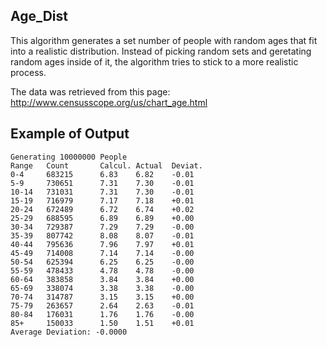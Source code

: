 ## Age_Dist

This algorithm generates a set number of people with random ages that fit into a realistic distribution.
Instead of picking random sets and geretating random ages inside of it, the algorithm tries to stick
to a more realistic process.

The data was retrieved from this page: http://www.censusscope.org/us/chart_age.html

## Example of Output

```
Generating 10000000 People
Range	Count		Calcul.	Actual	Deviat.
0-4		683215		6.83	6.82	-0.01
5-9		730651		7.31	7.30	-0.01
10-14	731031		7.31	7.30	-0.01
15-19	716979		7.17	7.18	+0.01
20-24	672489		6.72	6.74	+0.02
25-29	688595		6.89	6.89	+0.00
30-34	729387		7.29	7.29	-0.00
35-39	807742		8.08	8.07	-0.01
40-44	795636		7.96	7.97	+0.01
45-49	714008		7.14	7.14	-0.00
50-54	625394		6.25	6.25	-0.00
55-59	478433		4.78	4.78	-0.00
60-64	383858		3.84	3.84	+0.00
65-69	338074		3.38	3.38	-0.00
70-74	314787		3.15	3.15	+0.00
75-79	263657		2.64	2.63	-0.01
80-84	176031		1.76	1.76	-0.00
85+		150033		1.50	1.51	+0.01
Average Deviation: -0.0000
```